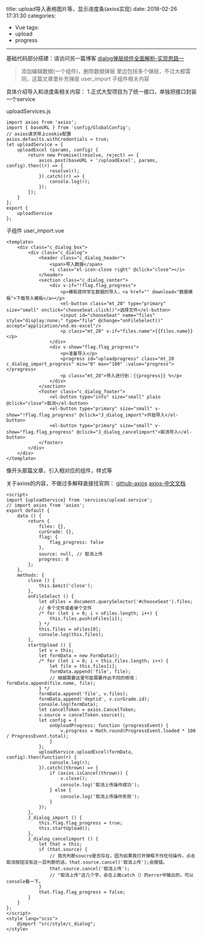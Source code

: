 title: upload导入表格图片等，显示进度条(axios实现)
date: 2018-02-26 17:31:30
categories:
- Vue
tags:
- upload
- progress
---

基础代码部分搭建：请访问另一篇博客 [dialog弹层组件全面解析-实现思路一](https://algate.gitlab.io/2018/02/26/Vue-dialog%E5%BC%B9%E5%B1%82%E7%BB%84%E4%BB%B6%E5%85%A8%E9%9D%A2%E8%A7%A3%E6%9E%90%E4%B8%80/)

>添加编辑数据(一个组件)，删除数据弹层
里边包括多个弹层，不过大都雷同，这篇文章里补充弹层 user_import 子组件相关内容

具体介绍导入和进度条相关内容：
1.正式大型项目为了统一接口，单独把接口封装一个service
<!-- more -->
uploadServices.js

    import axios from 'axios';
    import { baseURL } from 'config/GlobalConfig';
    // axios请求带上cookie配置
    axios.defaults.withCredentials = true;
    let uploadService = {
        uploadExcel (params, config) {
            return new Promise((resolve, reject) => {
                axios.post(baseURL + '/uploadExcel', params, config).then((r) => {
                    resolve(r);
                }).catch((r) => {
                    console.log(r);
                });
            });
        }
    };
    export {
        uploadService
    };

子组件 user_import.vue

    <template>
        <div class="c_dialog_box">
            <div class="c_dialog">
                <header class="c_dialog_header">
                    <span>导入数据</span>
                    <i class="el-icon-close right" @click="close"></i>
                </header>
                <section class="c_dialog_center">
                    <div v-if="!flag.flag_progress">
                        <p>模板提供学生数据的导入，<a href="" download="数据模板">下载导入模板</a></p>
                        <el-button class="mt_20" type="primary" size="small" onclick="chooseSeat.click()">选择文件</el-button>
                        <input id="chooseSeat" name="files" style="display:none;" type="file" @change="onFileSelect()" accept="application/vnd.ms-excel"/>
                        <p class="mt_20" v-if="files.name">{{files.name}}</p>
                    </div>
                    <div v-show="flag.flag_progress">
                        <p>准备导入</p>
                        <progress id="uploadprogress" class="mt_20 c_dialog_import_progress" min="0" max="100" :value="progress"></progress>
                        <p class="mt_20">导入进行到：{{progress}} %</p>
                    </div>
                </section>
                <footer class="c_dialog_footer">
                    <el-button type="info" size="small" plain @click="close">取消</el-button>
                    <el-button type="primary" size="small" v-show="!flag.flag_progress" @click="J_dialog_import">开始导入</el-button>
                    <el-button type="primary" size="small" v-show="flag.flag_progress" @click="J_dialog_cancelimport">取消导入</el-button>
                </footer>
            </div>
        </div>
    </template>

像开头那篇文章，引入相对应的组件，样式等

关于axios的内容，不做过多解释直接找官网：
[github-axios](https://github.com/axios/axios)
[axios-中文文档](https://www.kancloud.cn/yunye/axios/234845)

    <script>
    import {uploadService} from 'services/upload.service';
    // import axios from 'axios';
    export default {
        data () {
            return {
                files: {},
                curGrade: {},
                flag: {
                    flag_progress: false
                },
                source: null, // 取消上传
                progress: 0
            };
        },
        methods: {
            close () {
                this.$emit('close');
            },
            onFileSelect () {
                let oFiles = document.querySelector('#chooseSeat').files;
                // 多个文件或者单个文件
                /* for (let i = 0; i < oFiles.length; i++) {
                    this.files.push(oFiles[i]);
                } */
                this.files = oFiles[0];
                console.log(this.files);
            },
            startUpload () {
                let v = this;
                let formData = new FormData();
                /* for (let i = 0; i < this.files.length; i++) {
                    let file = this.files[i];
                    formData.append('file', file);
                    // 根据需要这里可能需要作出不同的修改：formData.append(file.name, file);
                } */
                formData.append('file', v.files);
                formData.append('deptid', v.curGrade.id);
                console.log(formData);
                let cancelToken = axios.CancelToken;
                v.source = cancelToken.source();
                let config = {
                    onUploadProgress: function (progressEvent) {
                        v.progress = Math.round(ProgressEvent.loaded * 100 / ProgressEvent.total);
                    }
                };
                uploadService.uploadExcel(formData, config).then(function(r) {
                    console.log(r);
                }).catch((thrown) => {
                    if (axios.isCancel(thrown)) {
                        v.close();
                        console.log('取消上传操作成功');
                    } else {
                        console.log('取消上传操作失败');
                    }
                });
            },
            J_dialog_import () {
                this.flag.flag_progress = true;
                this.startUpload();
            },
            J_dialog_cancelimport () {
                let that = this;
                if (that.source) {
                    // 我先判断soucre是否存在，因为如果我打开弹框不作任何操作，点击取消按钮没有这一层判断的话，that.source.cancel('取消上传');会报错。
                    that.source.cancel('取消上传');
                    // "取消上传"这几个字，会在上面catch（）的error中输出的，可以console看一下。
                }
                that.flag.flag_progress = false;
            }
        }
    };
    </script>
    <style lang="scss">
        @import "src/style/c_dialog";
    </style>
